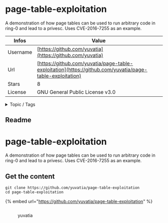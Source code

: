 # page-table-exploitation

A demonstration of how page tables can be used to run arbitrary code in ring-0 and lead to a privesc. Uses CVE-2016-7255 as an example.

| Infos    | Value                                                              |
| -------- | -------------------------------------------------------------------|
| Username | [https://github.com/yuvatia](https://github.com/yuvatia) |
| Url      | [https://github.com/yuvatia/page-table-exploitation](https://github.com/yuvatia/page-table-exploitation)                                               |
| Stars    | 8                                                          |
| License  | GNU General Public License v3.0                                                        |

<details>

<summary>Topic / Tags</summary>



</details>

## Readme

# page-table-exploitation
A demonstration of how page tables can be used to run arbitrary code in ring-0 and lead to a privesc. Uses CVE-2016-7255 as an example.



## Get the content

```
git clone https://github.com/yuvatia/page-table-exploitation
cd page-table-exploitation
```

{% embed url="https://github.com/yuvatia/page-table-exploitation" %}

<figure><img src="https://avatars.githubusercontent.com/u/17952189?v=4" alt=""><figcaption><p>yuvatia</p></figcaption></figure>
